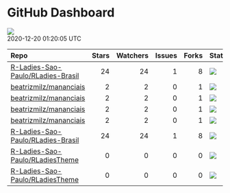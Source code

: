 GitHub Dashboard
================

![](https://github.com/beatrizmilz/status/workflows/Render%20Status/badge.svg)  
2020-12-20 01:20:05 UTC

| Repo                                                                                      | Stars | Watchers | Issues | Forks | Status                                                                                                                                                                                           | Commit                                                                                                                                                                                                       |
| :---------------------------------------------------------------------------------------- | ----: | -------: | -----: | ----: | :----------------------------------------------------------------------------------------------------------------------------------------------------------------------------------------------- | :----------------------------------------------------------------------------------------------------------------------------------------------------------------------------------------------------------- |
| [R-Ladies-Sao-Paulo/RLadies-Brasil](https://github.com/R-Ladies-Sao-Paulo/RLadies-Brasil) |    24 |       24 |      1 |     8 | [![](https://github.com/R-Ladies-Sao-Paulo/RLadies-Brasil/workflows/R-CMD-check/badge.svg)](https://github.com/R-Ladies-Sao-Paulo/RLadies-Brasil/actions/runs/432890419)                         | <a href="https://github.com/R-Ladies-Sao-Paulo/RLadies-Brasil/commit/429b3771ab373abe31a01c91f018321b009d288d" title="eventos recentes > eventos futuros">429b37</a>                                         |
| [beatrizmilz/mananciais](https://github.com/beatrizmilz/mananciais)                       |     2 |        2 |      0 |     1 | [![](https://github.com/beatrizmilz/mananciais/workflows/R-CMD-check/badge.svg)](https://github.com/beatrizmilz/mananciais/actions/runs/418924928)                                               | <a href="https://github.com/beatrizmilz/mananciais/commit/7cbc779d65d470e5da92472807bf6db5fa1c8b5c" title="Merge branch 'master' of https://github.com/beatrizmilz/mananciais">7cbc77</a>                    |
| [beatrizmilz/mananciais](https://github.com/beatrizmilz/mananciais)                       |     2 |        2 |      0 |     1 | [![](https://github.com/beatrizmilz/mananciais/workflows/update-data/badge.svg)](https://github.com/beatrizmilz/mananciais/actions/runs/432402347)                                               | <a href="https://github.com/beatrizmilz/mananciais/commit/1cb6c7c4536b1c06f2bc92a529312f6928f24d48" title="Re-build README.Rmd">1cb6c7</a>                                                                   |
| [beatrizmilz/mananciais](https://github.com/beatrizmilz/mananciais)                       |     2 |        2 |      0 |     1 | [![](https://github.com/beatrizmilz/mananciais/workflows/Render%20README/badge.svg)](https://github.com/beatrizmilz/mananciais/actions/runs/432403246)                                           | <a href="https://github.com/beatrizmilz/mananciais/commit/1cb6c7c4536b1c06f2bc92a529312f6928f24d48" title="Re-build README.Rmd">1cb6c7</a>                                                                   |
| [beatrizmilz/mananciais](https://github.com/beatrizmilz/mananciais)                       |     2 |        2 |      0 |     1 | [![](https://github.com/beatrizmilz/mananciais/workflows/pkgdown/badge.svg)](https://github.com/beatrizmilz/mananciais/actions/runs/432406305)                                                   | <a href="https://github.com/beatrizmilz/mananciais/commit/1cb6c7c4536b1c06f2bc92a529312f6928f24d48" title="Re-build README.Rmd">1cb6c7</a>                                                                   |
| [R-Ladies-Sao-Paulo/RLadies-Brasil](https://github.com/R-Ladies-Sao-Paulo/RLadies-Brasil) |    24 |       24 |      1 |     8 | [![](https://github.com/R-Ladies-Sao-Paulo/RLadies-Brasil/workflows/Render%20README%20+%20Update%20data/badge.svg)](https://github.com/R-Ladies-Sao-Paulo/RLadies-Brasil/actions/runs/432890421) | <a href="https://github.com/R-Ladies-Sao-Paulo/RLadies-Brasil/commit/429b3771ab373abe31a01c91f018321b009d288d" title="eventos recentes > eventos futuros">429b37</a>                                         |
| [R-Ladies-Sao-Paulo/RLadiesTheme](https://github.com/R-Ladies-Sao-Paulo/RLadiesTheme)     |     0 |        0 |      0 |     0 | [![](https://github.com/R-Ladies-Sao-Paulo/RLadiesTheme/workflows/R-CMD-check/badge.svg)](https://github.com/R-Ladies-Sao-Paulo/RLadiesTheme/actions/runs/432981989)                             | <a href="https://github.com/R-Ladies-Sao-Paulo/RLadiesTheme/commit/1c6e9b3da8f499ee41cfcd7b0c57192914a17c68" title="Merge branch 'master' of https://github.com/R-Ladies-Sao-Paulo/SlidesRLadies">1c6e9b</a> |
| [R-Ladies-Sao-Paulo/RLadiesTheme](https://github.com/R-Ladies-Sao-Paulo/RLadiesTheme)     |     0 |        0 |      0 |     0 | [![](https://github.com/R-Ladies-Sao-Paulo/RLadiesTheme/workflows/Render%20presentation/badge.svg)](https://github.com/R-Ladies-Sao-Paulo/RLadiesTheme/actions/runs/432981990)                   | <a href="https://github.com/R-Ladies-Sao-Paulo/RLadiesTheme/commit/1c6e9b3da8f499ee41cfcd7b0c57192914a17c68" title="Merge branch 'master' of https://github.com/R-Ladies-Sao-Paulo/SlidesRLadies">1c6e9b</a> |
